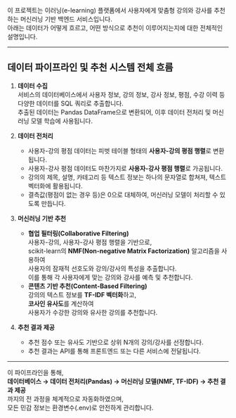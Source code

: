 이 프로젝트는 이러닝(e-learning) 플랫폼에서 사용자에게 맞춤형 강의와 강사를 추천하는 머신러닝 기반 백엔드 서비스입니다.  
아래는 데이터가 어떻게 흐르고, 어떤 방식으로 추천이 이루어지는지에 대한 전체적인 설명입니다.

---

## 데이터 파이프라인 및 추천 시스템 전체 흐름

1. **데이터 수집**  
   서비스의 데이터베이스에서 사용자 정보, 강의 정보, 강사 정보, 평점, 수강 이력 등 다양한 데이터를 SQL 쿼리로 추출합니다.  
   추출된 데이터는 Pandas DataFrame으로 변환되어, 이후 데이터 전처리 및 머신러닝 모델 학습에 사용됩니다.

2. **데이터 전처리**  
   - 사용자-강의 평점 데이터는 피벗 테이블 형태의 **사용자-강의 평점 행렬**로 변환됩니다.  
   - 사용자-강사 평점 데이터도 마찬가지로 **사용자-강사 평점 행렬**로 가공됩니다.  
   - 강의의 제목, 설명, 카테고리 등 텍스트 정보는 하나의 문자열로 합쳐져, 텍스트 벡터화에 활용됩니다.  
   - 결측값(평점이 없는 경우 등)은 0으로 대체하여, 머신러닝 모델이 처리할 수 있도록 만듭니다.

3. **머신러닝 기반 추천**  
   - **협업 필터링(Collaborative Filtering)**  
     사용자-강의, 사용자-강사 평점 행렬을 기반으로,  
     scikit-learn의 **NMF(Non-negative Matrix Factorization)** 알고리즘을 사용하여  
     사용자의 잠재적 선호도와 강의/강사의 특성을 추출합니다.  
     이를 통해 각 사용자에게 맞는 강의와 강사를 예측 및 추천합니다.
   - **콘텐츠 기반 추천(Content-Based Filtering)**  
     강의의 텍스트 정보를 **TF-IDF 벡터화**하고,  
     **코사인 유사도**를 계산하여  
     사용자가 수강한 강의와 유사한 강의를 추천합니다.

4. **추천 결과 제공**  
   - 추천 점수 또는 유사도 기반으로 상위 N개의 강의/강사를 선정합니다.  
   - 추천 결과는 API를 통해 프론트엔드 또는 다른 서비스에 전달됩니다.

---

이 파이프라인을 통해,  
**데이터베이스 → 데이터 전처리(Pandas) → 머신러닝 모델(NMF, TF-IDF) → 추천 결과 제공**  
까지의 전 과정을 체계적으로 자동화하였으며,  
모든 민감 정보는 환경변수(.env)로 안전하게 관리합니다.

